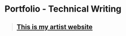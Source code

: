 # Portfolio - Technical Writing

>## [This is my artist website](https://www.aesthetic-emotion.com) 
